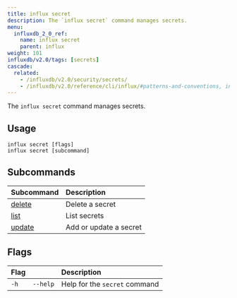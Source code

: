 ```yaml
---
title: influx secret
description: The `influx secret` command manages secrets.
menu:
  influxdb_2_0_ref:
    name: influx secret
    parent: influx
weight: 101
influxdb/v2.0/tags: [secrets]
cascade:
  related:
    - /influxdb/v2.0/security/secrets/
    - /influxdb/v2.0/reference/cli/influx/#patterns-and-conventions, influx CLI patterns and conventions
---
```


The `influx secret` command manages secrets.

## Usage
```
influx secret [flags]
influx secret [subcommand]
```

## Subcommands
| Subcommand                                                   | Description            |
|:----------                                                   |:-----------            |
| [delete](/influxdb/v2.0/reference/cli/influx/secret/delete/) | Delete a secret        |
| [list](/influxdb/v2.0/reference/cli/influx/secret/list/)     | List secrets           |
| [update](/influxdb/v2.0/reference/cli/influx/secret/update/) | Add or update a secret |

## Flags
| Flag |          | Description                   |
|:---- |:---      |:-----------                   |
| `-h` | `--help` | Help for the `secret` command |
